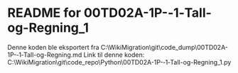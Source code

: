 # README for 00TD02A-1P-‐1‐Tall-og-Regning_1
Denne koden ble eksportert fra C:\WikiMigration\git\code_dump\00TD02A-1P-‐1‐Tall-og-Regning.md
Link til denne koden: C:\WikiMigration\git\code_repo\Python\00TD02A-1P-‐1‐Tall-og-Regning_1.py
